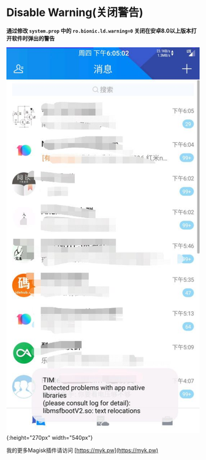 # Disable Warning(关闭警告)

**通过修改 `system.prop` 中的 `ro.bionic.ld.warning=0` 关闭在安卓8.0以上版本打开软件时弹出的警告** 

![TIM](https://raw.githubusercontent.com/hais1992/Magisk-DisableWarning/master/tim.jpg){:height="270px" width="540px"}

我的更多Magisk插件请访问 [https://myk.pw](https://myk.pw)
